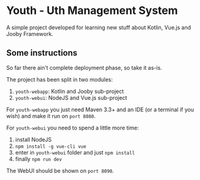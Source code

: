 # Youth - Uth Management System

A simple project developed for learning new stuff about Kotlin, Vue.js and Jooby Framework.

## Some instructions

So far there ain't complete deployment phase, so take it as-is.

The project has been split in two modules:
1. `youth-webapp`: Kotlin and Jooby sub-project
2. `youth-webui`: NodeJS and Vue.js sub-project

For `youth-webapp` you just need Maven 3.3+ and an IDE (or a terminal if you wish) and make it run on `port 8080`.

For `youth-webui` you need to spend a little more time:
1. install NodeJS
2. `npm install -g vue-cli vue`
3. enter in `youth-webui` folder and just `npm install`
4. finally `npm run dev`

The WebUI should be shown on `port 8090`.
